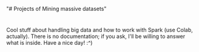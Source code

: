 "# Projects of Mining massive datasets"
#
Cool stuff about handling big data and how to work with Spark (use Colab, actually).
There is no documentation; if you ask, I'll be willing to answer what is inside.
Have a nice day!
:^)
